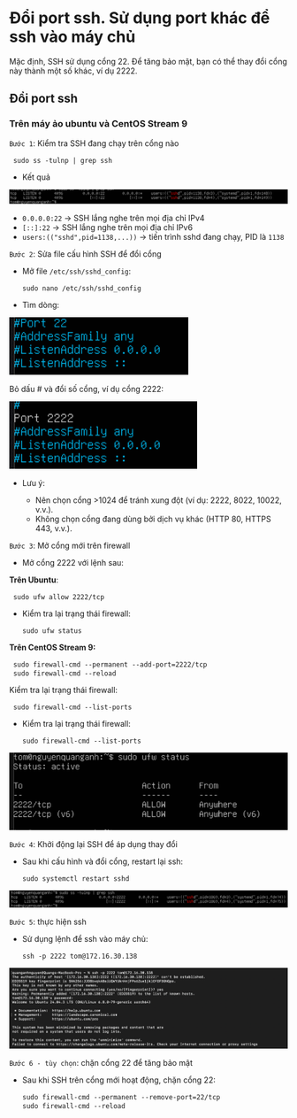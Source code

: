 # Đổi port ssh. Sử dụng port khác để ssh vào máy chủ

Mặc định, SSH sử dụng cổng 22. Để tăng bảo mật, bạn có thể thay đổi cổng này thành một số khác, ví dụ 2222.

## Đổi port ssh

### Trên máy ảo ubuntu và CentOS Stream 9

``Bước 1``: Kiểm tra SSH đang chạy trên cổng nào

     sudo ss -tulnp | grep ssh

- Kết quả

![alt text](image-5.png)

- `0.0.0.0:22` → SSH lắng nghe trên mọi địa chỉ IPv4
- `[::]:22` → SSH lắng nghe trên mọi địa chỉ IPv6
- `users:(("sshd",pid=1138,...))` → tiến trình sshd đang chạy, PID là `1138`

`Bước 2`: Sửa file cấu hình SSH để đổi cổng

- Mở file `/etc/ssh/sshd_config`:

      sudo nano /etc/ssh/sshd_config

- Tìm dòng:

![alt text](image-6.png)

Bỏ dấu # và đổi số cổng, ví dụ cổng 2222:

![alt text](image-7.png)

- Lưu ý:

  - Nên chọn cổng >1024 để tránh xung đột (ví dụ: 2222, 8022, 10022, v.v.).
  - Không chọn cổng đang dùng bởi dịch vụ khác (HTTP 80, HTTPS 443, v.v.).

`Bước 3`: Mở cổng mới trên firewall

- Mở cổng 2222 với lệnh sau:

**Trên Ubuntu**:

     sudo ufw allow 2222/tcp

- Kiểm tra lại trạng thái firewall:

      sudo ufw status

**Trên CentOS Stream 9:**

     sudo firewall-cmd --permanent --add-port=2222/tcp
     sudo firewall-cmd --reload

Kiểm tra lại trạng thái firewall:

     sudo firewall-cmd --list-ports

- Kiểm tra lại trạng thái firewall:

      sudo firewall-cmd --list-ports

![alt text](image-8.png)

`Bước 4`: Khởi động lại SSH để áp dụng thay đổi

- Sau khi cấu hình và đổi cổng, restart lại ssh:

      sudo systemctl restart sshd

![alt text](image-9.png)

`Bước 5`: thực hiện ssh

- Sử dụng lệnh để ssh vào máy chủ:

      ssh -p 2222 tom@172.16.30.138

![alt text](image-10.png)

`Bước 6 - tùy chọn`: chặn cổng 22 để tăng bảo mật

- Sau khi SSH trên cổng mới hoạt động, chặn cổng 22:

      sudo firewall-cmd --permanent --remove-port=22/tcp
      sudo firewall-cmd --reload